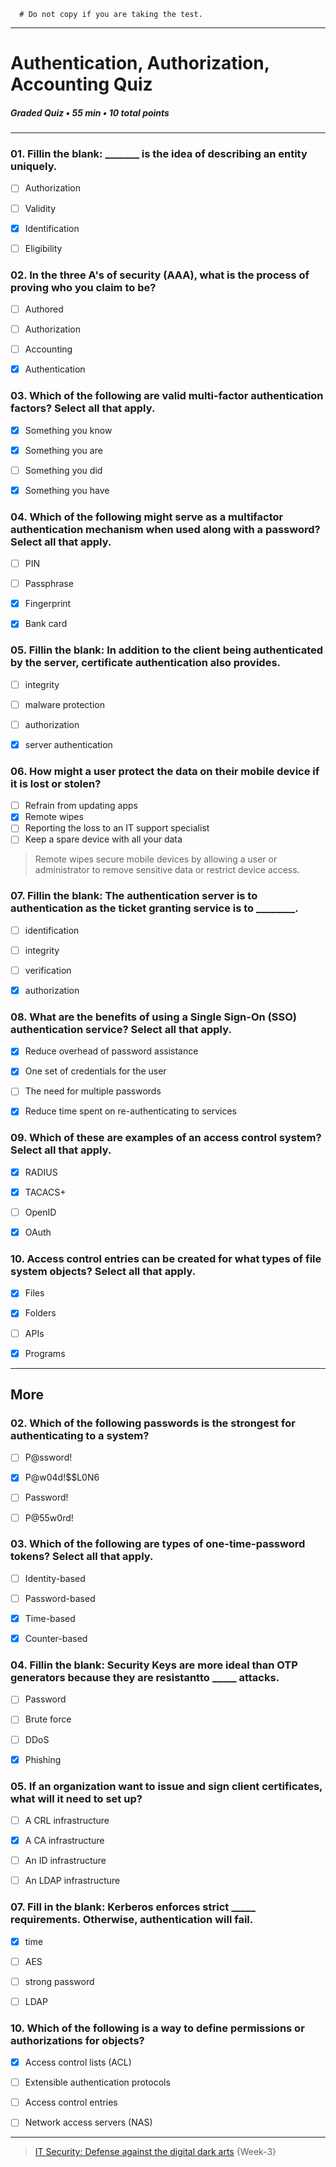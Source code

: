 ```
  # Do not copy if you are taking the test.
```
--- 

# Authentication, Authorization, Accounting Quiz    
##### Graded Quiz • 55 min • 10 total points 
----- 

### 01. Fillin the blank: _______ is the idea of describing an entity uniquely.    
- [ ] Authorization   
- [ ] Validity   
- [x] Identification     
- [ ] Eligibility


### 02. In the three A's of security (AAA), what is the process of proving who you claim to be?      
- [ ] Authored       
- [ ] Authorization       
- [ ] Accounting       
- [x] Authentication  


### 03. Which of the following are valid multi-factor authentication factors? Select all that apply.        
- [x] Something you know       
- [x] Something you are        
- [ ] Something you did       
- [x] Something you have   


### 04. Which of the following might serve as a multifactor authentication mechanism when used along with a password? Select all that apply.   
- [ ] PIN     
- [ ] Passphrase   
- [x] Fingerprint    
- [x] Bank card


### 05. Fillin the blank: In addition to the client being authenticated by the server, certificate authentication also provides.     
- [ ] integrity    
- [ ] malware protection    
- [ ] authorization     
- [x] server authentication   


### 06. How might a user protect the data on their mobile device if it is lost or stolen?    
- [ ] Refrain from updating apps    
- [x] Remote wipes   
- [ ] Reporting the loss to an IT support specialist    
- [ ] Keep a spare device with all your data
> Remote wipes secure mobile devices by allowing a user or administrator to remove sensitive data or restrict device access.


### 07. Fillin the blank: The authentication server is to authentication as the ticket granting service is to ________.    
- [ ] identification     
- [ ] integrity     
- [ ] verification     
- [x] authorization  


### 08. What are the benefits of using a Single Sign-On (SSO) authentication service? Select all that apply.     
- [x] Reduce overhead of password assistance     
- [x] One set of credentials for the user     
- [ ] The need for multiple passwords     
- [x] Reduce time spent on re-authenticating to services


### 09. Which of these are examples of an access control system? Select all that apply.      
- [x] RADIUS      
- [x] TACACS+      
- [ ] OpenID      
- [x] OAuth  


### 10. Access control entries can be created for what types of file system objects? Select all that apply.      
- [x] Files      
- [x] Folders      
- [ ] APIs      
- [x] Programs  


------
## More 

### 02. Which of the following passwords is the strongest for authenticating to a system?     
- [ ] P@ssword!      
- [x] P@w04d!$$L0N6        
- [ ] Password!      
- [ ] P@55w0rd!


### 03. Which of the following are types of one-time-password tokens? Select all that apply.       
- [ ] Identity-based       
- [ ] Password-based      
- [x] Time-based       
- [x] Counter-based


### 04. Fillin the blank: Security Keys are more ideal than OTP generators because they are resistantto _____ attacks.     
- [ ] Password     
- [ ] Brute force    
- [ ] DDoS     
- [x] Phishing  


### 05. If an organization want to issue and sign client certificates, what will it need to set up?    
- [ ] A CRL infrastructure    
- [x] A CA infrastructure    
- [ ] An ID infrastructure    
- [ ] An LDAP infrastructure 


### 07.  Fill in the blank: Kerberos enforces strict _____ requirements. Otherwise, authentication will fail.     
- [x] time     
- [ ] AES      
- [ ] strong password     
- [ ] LDAP 


### 10. Which of the following is a way to define permissions or authorizations for objects?    
- [x] Access control lists (ACL)     
- [ ] Extensible authentication protocols    
- [ ] Access control entries    
- [ ] Network access servers (NAS)



--- 
> [IT Security: Defense against the digital dark arts](https://www.coursera.org/learn/it-security/) {Week-3} 
